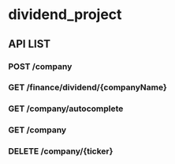 # dividend_project

## API LIST

### POST /company

### GET /finance/dividend/{companyName}

### GET /company/autocomplete

### GET /company

### DELETE /company/{ticker}
